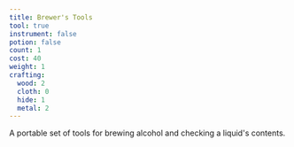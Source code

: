 ```yaml
---
title: Brewer's Tools
tool: true
instrument: false
potion: false
count: 1
cost: 40
weight: 1
crafting:
  wood: 2
  cloth: 0
  hide: 1
  metal: 2
---
```


A portable set of tools for brewing alcohol and checking a liquid's contents.

